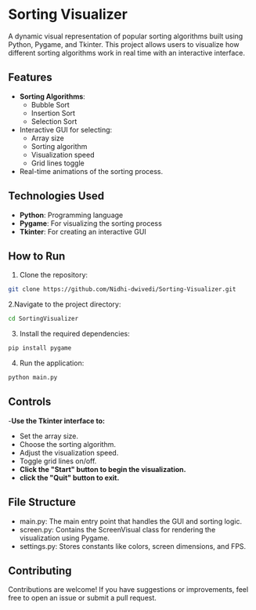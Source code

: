 # Sorting Visualizer

A dynamic visual representation of popular sorting algorithms built using Python, Pygame, and Tkinter. This project allows users to visualize how different sorting algorithms work in real time with an interactive interface.

## Features
- **Sorting Algorithms**:
  - Bubble Sort
  - Insertion Sort
  - Selection Sort
- Interactive GUI for selecting:
  - Array size
  - Sorting algorithm
  - Visualization speed
  - Grid lines toggle
- Real-time animations of the sorting process.

## Technologies Used
- **Python**: Programming language
- **Pygame**: For visualizing the sorting process
- **Tkinter**: For creating an interactive GUI

## How to Run
1. Clone the repository:
```bash
git clone https://github.com/Nidhi-dwivedi/Sorting-Visualizer.git
```

2.Navigate to the project directory:
  ```bash
cd SortingVisualizer
```

3. Install the required dependencies:
```bash
pip install pygame
```

4. Run the application:
```bash
python main.py
```

## Controls
-**Use the Tkinter interface to:**
 - Set the array size.
 - Choose the sorting algorithm.
 - Adjust the visualization speed.
 - Toggle grid lines on/off.
- **Click the "Start" button to begin the visualization.**
- **click the "Quit" button to exit.**

## File Structure
- main.py: The main entry point that handles the GUI and sorting logic.
- screen.py: Contains the ScreenVisual class for rendering the visualization using Pygame.
- settings.py: Stores constants like colors, screen dimensions, and FPS.

## Contributing
Contributions are welcome! If you have suggestions or improvements, feel free to open an issue or submit a pull request. 
